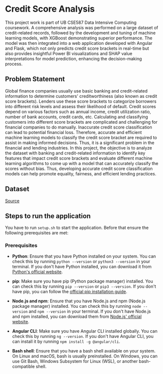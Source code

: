 # Credit Score Analysis

This project work is part of UB CSE587 Data Intensive Computing coursework. A comprehensive analysis was performed on a large dataset of credit-related records, followed by the development and tuning of machine learning models, with XGBoost demonstrating superior performance. The model was then integrated into a web application developed with Angular and Flask, which not only predicts credit score brackets in real-time but also provides insightful Power BI visualizations and SHAP value interpretations for model prediction, enhancing the decision-making process.

## Problem Statement

Global finance companies usually use basic banking and credit-related information to determine customers' creditworthiness (also known as credit score brackets). Lenders use these score brackets to categorize borrowers into different risk levels and assess their likelihood of default. Credit scores depend on various factors such as annual income, credit utilization ratio, number of bank accounts, credit cards, etc. Calculating and classifying customers into different score brackets are complicated and challenging for financial companies to do manually. Inaccurate credit score classification can lead to potential financial loss. Therefore, accurate and efficient machine learning models to classify the credit score bracket are required to assist in making informed decisions. Thus, it is a significant problem in the financial and lending industries.
In this project, the objective is to analyze the dataset with banking and credit-related information to identify key features that impact credit score brackets and evaluate different machine learning algorithms to come up with a model that can accurately classify the scores without bias. Thus, developing accurate credit score classification models can help promote equality, fairness, and efficient lending practices.

## Dataset
[Source](https://www.kaggle.com/datasets/parisrohan/credit-score-classification?select=train.csv)

## Steps to run the application

You have to run `setup.sh` to start the application. Before that ensure the following prerequisites are met:

### Prerequisites

- **Python**: Ensure that you have Python installed on your system. You can check this by running `python --version` or `python3 --version` in your terminal. If you don't have Python installed, you can download it from [Python's official website](https://www.python.org/downloads/).

- **pip**: Make sure you have pip (Python package manager) installed. You can check this by running `pip --version` or `pip3 --version`. If you don't have pip, you can follow the [official pip installation guide](https://pip.pypa.io/en/stable/installation/).

- **Node.js and npm**: Ensure that you have Node.js and npm (Node.js package manager) installed. You can check this by running `node --version` and `npm --version` in your terminal. If you don't have Node.js and npm installed, you can download them from [Node.js' official website](https://nodejs.org/en/download/).

- **Angular CLI**: Make sure you have Angular CLI installed globally. You can check this by running `ng --version`. If you don't have Angular CLI, you can install it by running `npm install -g @angular/cli`.

- **Bash shell**: Ensure that you have a bash shell available on your system. On Linux and macOS, bash is usually preinstalled. On Windows, you can use Git Bash, Windows Subsystem for Linux (WSL), or another bash-compatible shell.
